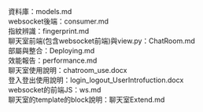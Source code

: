資料庫：models.md  
websocket後端：consumer.md  
指紋辨識：fingerprint.md  
聊天室前端(包含websocket前端)與view.py：ChatRoom.md  
部屬與整合：Deploying.md  
效能報告：performance.md  
聊天室使用說明：chatroom_use.docx  
登入登出使用說明：login_logout_UserIntrofuction.docx  
websocket的前端JS：ws.md  
聊天室的template的block說明：聊天室Extend.md  

